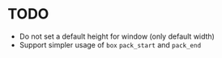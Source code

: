 # TODO


- Do not set a default height for window (only default width)
- Support simpler usage of `box` `pack_start` and `pack_end`
